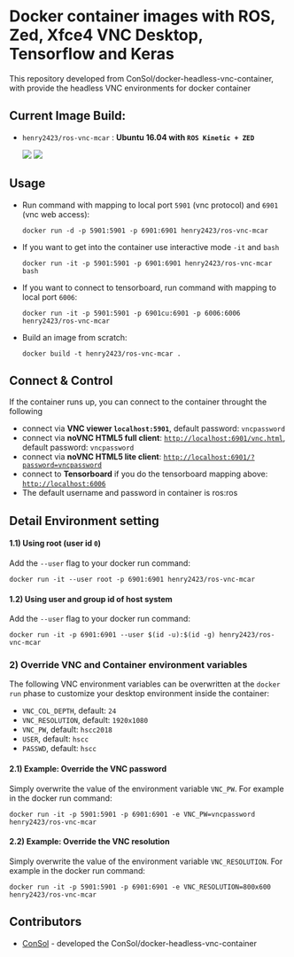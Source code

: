 # Docker container images with ROS, Zed, Xfce4 VNC Desktop, Tensorflow and Keras

This repository developed from ConSol/docker-headless-vnc-container, with provide the headless VNC environments for docker container

## Current Image Build:
* `henry2423/ros-vnc-mcar` : __Ubuntu 16.04 with `ROS Kinetic + ZED`__

  [![](https://images.microbadger.com/badges/version/henry2423/ros-vnc-mcar.svg)](https://hub.docker.com/r/henry2423/ros-vnc-mcar/) [![](https://images.microbadger.com/badges/image/henry2423/ros-vnc-mcar.svg)](https://microbadger.com/images/henry2423/ros-vnc-mcar)

## Usage
- Run command with mapping to local port `5901` (vnc protocol) and `6901` (vnc web access):

      docker run -d -p 5901:5901 -p 6901:6901 henry2423/ros-vnc-mcar

- If you want to get into the container use interactive mode `-it` and `bash`
      
      docker run -it -p 5901:5901 -p 6901:6901 henry2423/ros-vnc-mcar bash

- If you want to connect to tensorboard, run command with mapping to local port `6006`:
      
      docker run -it -p 5901:5901 -p 6901cu:6901 -p 6006:6006 henry2423/ros-vnc-mcar

- Build an image from scratch:

      docker build -t henry2423/ros-vnc-mcar .

## Connect & Control
If the container runs up, you can connect to the container throught the following 
* connect via __VNC viewer `localhost:5901`__, default password: `vncpassword`
* connect via __noVNC HTML5 full client__: [`http://localhost:6901/vnc.html`](http://localhost:6901/vnc.html), default password: `vncpassword` 
* connect via __noVNC HTML5 lite client__: [`http://localhost:6901/?password=vncpassword`](http://localhost:6901/?password=vncpassword) 
* connect to __Tensorboard__ if you do the tensorboard mapping above: [`http://localhost:6006`](http://localhost:6006)
* The default username and password in container is ros:ros

## Detail Environment setting

#### 1.1) Using root (user id `0`)
Add the `--user` flag to your docker run command:

    docker run -it --user root -p 6901:6901 henry2423/ros-vnc-mcar

#### 1.2) Using user and group id of host system
Add the `--user` flag to your docker run command:

    docker run -it -p 6901:6901 --user $(id -u):$(id -g) henry2423/ros-vnc-mcar

### 2) Override VNC and Container environment variables
The following VNC environment variables can be overwritten at the `docker run` phase to customize your desktop environment inside the container:
* `VNC_COL_DEPTH`, default: `24`
* `VNC_RESOLUTION`, default: `1920x1080`
* `VNC_PW`, default: `hscc2018`
* `USER`, default: `hscc`
* `PASSWD`, default: `hscc`

#### 2.1) Example: Override the VNC password
Simply overwrite the value of the environment variable `VNC_PW`. For example in
the docker run command:

    docker run -it -p 5901:5901 -p 6901:6901 -e VNC_PW=vncpassword henry2423/ros-vnc-mcar

#### 2.2) Example: Override the VNC resolution
Simply overwrite the value of the environment variable `VNC_RESOLUTION`. For example in
the docker run command:

    docker run -it -p 5901:5901 -p 6901:6901 -e VNC_RESOLUTION=800x600 henry2423/ros-vnc-mcar

## Contributors

* [ConSol](https://github.com/ConSol/docker-headless-vnc-container) - developed the ConSol/docker-headless-vnc-container
